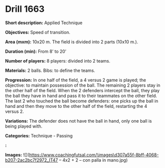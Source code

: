 # Drill 1663

**Short description:**
Applied Technique

**Objectives:**
Speed of transition.

**Area (mxm):**
10x20 m. The field is divided into 2 parts (10x10 m.).

**Duration (min):**
From 8’ to 20’

**Number of players:**
8 players: divided into 2 teams.

**Materials:**
2 balls. Bibs: to define the teams.

**Progression:**
In one half of the field, a 4 versus 2 game is played; the objective: to maintain possession of the ball. The remaining 2 players stay in the other half of the field. When the 2 defenders intercept the ball, they play the ball they have in hand and pass it to their teammates on the other field. The last 2 who touched the ball become defenders: one picks up the ball in hand and then they move to the other half of the field, restarting the 4 versus 2.

**Variations:**
The defender does not have the ball in hand, only one ball is being played with.

**Categories:**
Technique - Passing

**:**


**Images:**
![](https://www.coachingfutsal.com/\images\d307a55f-8bff-4068-b207-2ac2bc7f2972_IT47 – 4x2 + 2 – con palla in mano.jpg)

